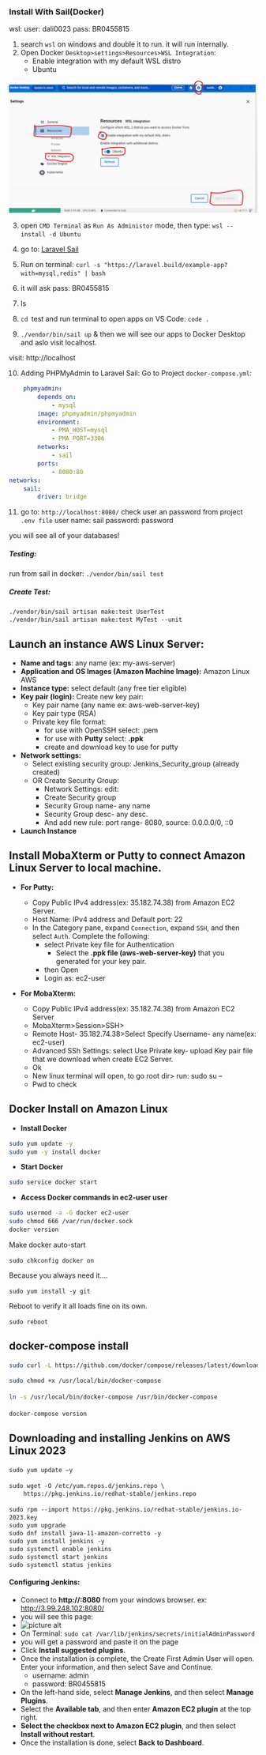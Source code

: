 ### Install With Sail(Docker)

wsl:
user: dali0023
pass: BR0455815

1. search `wsl` on windows and double it to run. it will run internally.
2. Open Docker `Desktop>settings>Resources>WSL Integration`:
   - Enable integration with my default WSL distro
   - Ubuntu

![Docker](./../resources/img/install.png)

3. open `CMD Terminal` as `Run As Administor` mode, then type: `wsl --install -d Ubuntu`
4. go to: [Laravel Sail](https://laravel.com/docs/10.x/installation#choosing-your-sail-services)
5. Run on terminal: `curl -s "https://laravel.build/example-app?with=mysql,redis" | bash`
6. it will ask pass: BR0455815
7. ls
8. `cd `test and run terminal to open apps on VS Code: `code .`

10. `./vendor/bin/sail up` & then we will see our apps to Docker Desktop and aslo visit localhost.

visit: http://localhost

10. Adding PHPMyAdmin to Laravel Sail:
Go to Project `docker-compose.yml`:
```yml
    phpmyadmin:
        depends_on:
            - mysql
        image: phpmyadmin/phpmyadmin
        environment:
            - PMA_HOST=mysql
            - PMA_PORT=3306
        networks:
            - sail
        ports:
            - 8080:80
networks:
    sail:
        driver: bridge
```
11. go to: `http://localhost:8080/`
check user an password from project `.env file`
user name: sail
password: password

you will see all of your databases!

##### Testing:
run from sail in docker: `./vendor/bin/sail test`

##### Create Test:
```
./vendor/bin/sail artisan make:test UserTest
./vendor/bin/sail artisan make:test MyTest --unit
```

## Launch an instance AWS Linux Server:
* **Name and tags**: any name (ex: my-aws-server)
* **Application and OS Images (Amazon Machine Image):** Amazon Linux AWS
* **Instance type:** select default (any free tier eligible)
* **Key pair (login):** Create new key pair:
     * Key pair name (any name ex: aws-web-server-key)
     * Key pair type (RSA)
     * Private key file format: 
          * for use with OpenSSH select: .pem
          * for use with **Putty** select: **.ppk**
          * create and download key to use for putty
* **Network settings:** 
     * Select existing security group: Jenkins_Security_group (already created)
     * OR Create Security Group: 
        * Network Settings: edit:
        * Create Security group
        * Security Group name- any name 
        * Security Group desc- any desc. 
        * And add new rule: port range- 8080, source: 0.0.0.0/0, ::0
* **Launch Instance**

## Install MobaXterm or Putty to connect Amazon Linux Server to local machine.
* **For Putty:**
   * Copy Public IPv4 address(ex: 35.182.74.38) from Amazon EC2 Server.
   * Host Name: IPv4 address and Default port: 22 
   * In the Category pane, expand ```Connection```, expand ```SSH```, and then select ```Auth```. Complete the following:
       * select Private key file for Authentication
           * Select the **.ppk file (aws-web-server-key)** that you generated for your key pair.
       * then Open
       * Login as: ec2-user

* **For MobaXterm:**
   * Copy Public IPv4 address(ex: 35.182.74.38) from Amazon EC2 Server
   * MobaXterm>Session>SSH>
   * Remote Host- 35.182.74.38>Select Specify Username- any name(ex: ec2-user)
   * Advanced SSh Settings: select Use Private key- upload Key pair file that we download when create EC2 Server.
   * Ok
   * New linux terminal will open, to go root dir> run: sudo su –
   * Pwd to check

## Docker Install on Amazon Linux
* **Install Docker**
```sh
sudo yum update -y
sudo yum -y install docker
```
* **Start Docker**
```sh 
sudo service docker start
```
* **Access Docker commands in ec2-user user**
```sh
sudo usermod -a -G docker ec2-user
sudo chmod 666 /var/run/docker.sock
docker version
```

Make docker auto-start

`sudo chkconfig docker on`

Because you always need it....

`sudo yum install -y git`

Reboot to verify it all loads fine on its own.

`sudo reboot`

## docker-compose install
```sh
sudo curl -L https://github.com/docker/compose/releases/latest/download/docker-compose-$(uname -s)-$(uname -m) -o /usr/local/bin/docker-compose
```
```sh
sudo chmod +x /usr/local/bin/docker-compose

ln -s /usr/local/bin/docker-compose /usr/bin/docker-compose

docker-compose version
```
## Downloading and installing Jenkins on AWS Linux 2023
```
sudo yum update –y

sudo wget -O /etc/yum.repos.d/jenkins.repo \
    https://pkg.jenkins.io/redhat-stable/jenkins.repo
    
sudo rpm --import https://pkg.jenkins.io/redhat-stable/jenkins.io-2023.key
sudo yum upgrade
sudo dnf install java-11-amazon-corretto -y
sudo yum install jenkins -y
sudo systemctl enable jenkins
sudo systemctl start jenkins
sudo systemctl status jenkins
```
#### Configuring Jenkins:
* Connect to **http://<Public IPv4 address from AWS>:8080** from your windows browser. ex: http://3.99.248.102:8080/
* you will see this page:
* ![picture alt](https://www.jenkins.io/doc/book/resources/tutorials/AWS/unlock_jenkins.png)
* On Terminal: ```sudo cat /var/lib/jenkins/secrets/initialAdminPassword```
* you will get a password and paste it on the page
* Click **Install suggested plugins**.
* Once the installation is complete, the Create First Admin User will open. Enter your information, and then select Save and Continue.
  * username: admin
  * password: BR0455815
* On the left-hand side, select **Manage Jenkins**, and then select **Manage Plugins**.
* Select the **Available tab**, and then enter **Amazon EC2 plugin** at the top right.
* **Select the checkbox next to Amazon EC2 plugin**, and then select **Install without restart**.
* Once the installation is done, select **Back to Dashboard**.











